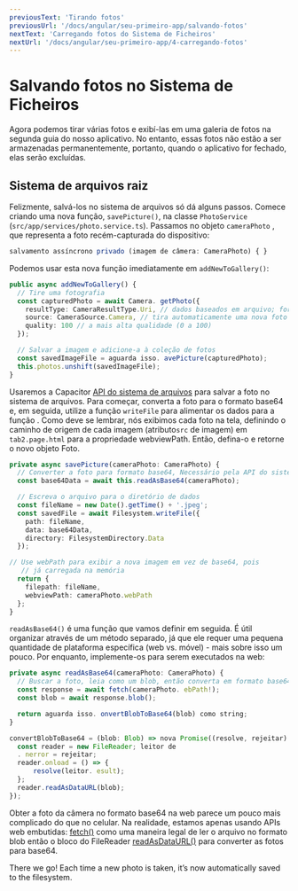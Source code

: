 ```yaml
---
previousText: 'Tirando fotos'
previousUrl: '/docs/angular/seu-primeiro-app/salvando-fotos'
nextText: 'Carregando fotos do Sistema de Ficheiros'
nextUrl: '/docs/angular/seu-primeiro-app/4-carregando-fotos'
---
```


# Salvando fotos no Sistema de Ficheiros

Agora podemos tirar várias fotos e exibí-las em uma galeria de fotos na segunda guia do nosso aplicativo. No entanto, essas fotos não estão a ser armazenadas permanentemente, portanto, quando o aplicativo for fechado, elas serão excluídas.

## Sistema de arquivos raiz

Felizmente, salvá-los no sistema de arquivos só dá alguns passos. Comece criando uma nova função, `savePicture()`, na classe `PhotoService` (`src/app/services/photo.service.ts`). Passamos no objeto `cameraPhoto` , que representa a foto recém-capturada do dispositivo:

```typescript
salvamento assíncrono privado (imagem de câmera: CameraPhoto) { }
```

Podemos usar esta nova função imediatamente em `addNewToGallery()`:

```typescript
public async addNewToGallery() {
  // Tire uma fotografia
  const capturedPhoto = await Camera. getPhoto({
    resultType: CameraResultType.Uri, // dados baseados em arquivo; fornece a melhor fonte de desempenho
    source: CameraSource.Camera, // tira automaticamente uma nova foto com a qualidade da câmera
    quality: 100 // a mais alta qualidade (0 a 100)
  });

  // Salvar a imagem e adicione-a à coleção de fotos
  const savedImageFile = aguarda isso. avePicture(capturedPhoto);
  this.photos.unshift(savedImageFile);
}
```

Usaremos a Capacitor [API do sistema de arquivos](https://capacitor.ionicframework.com/docs/apis/filesystem) para salvar a foto no sistema de arquivos. Para começar, converta a foto para o formato base64 e, em seguida, utilize a função `writeFile` para alimentar os dados para a função </code>. Como deve se lembrar, nós exibimos cada foto na tela, definindo o caminho de origem de cada imagem (atributo`src` de imagem) em `tab2.page.html` para a propriedade webviewPath. Então, defina-o e retorne o novo objeto Foto.

```typescript
private async savePicture(cameraPhoto: CameraPhoto) {
  // Converter a foto para formato base64, Necessário pela API do sistema de arquivos para salvar
  const base64Data = await this.readAsBase64(cameraPhoto);

  // Escreva o arquivo para o diretório de dados
  const fileName = new Date().getTime() + '.jpeg';
  const savedFile = await Filesystem.writeFile({
    path: fileName,
    data: base64Data,
    directory: FilesystemDirectory.Data
  });

// Use webPath para exibir a nova imagem em vez de base64, pois
   // já carregada na memória
  return {
    filepath: fileName,
    webviewPath: cameraPhoto.webPath
  };
}
```

`readAsBase64()` é uma função que vamos definir em seguida. É útil organizar através de um método separado, já que ele requer uma pequena quantidade de plataforma específica (web vs. móvel) - mais sobre isso um pouco. Por enquanto, implemente-os para serem executados na web:

```typescript
private async readAsBase64(cameraPhoto: CameraPhoto) {
  // Buscar a foto, leia como um blob, então converta em formato base64
  const response = await fetch(cameraPhoto. ebPath!);
  const blob = await response.blob();

  return aguarda isso. onvertBlobToBase64(blob) como string;  
}

convertBlobToBase64 = (blob: Blob) => nova Promise((resolve, rejeitar) => {
  const reader = new FileReader; leitor de
  . nerror = rejeitar;
  reader.onload = () => {
      resolve(leitor. esult);
  };
  reader.readAsDataURL(blob);
});
```

Obter a foto da câmera no formato base64 na web parece um pouco mais complicado do que no celular. Na realidade, estamos apenas usando APIs web embutidas: [fetch()](https://developer.mozilla.org/en-US/docs/Web/API/Fetch_API) como uma maneira legal de ler o arquivo no formato blob então o bloco do FileReader [readAsDataURL()](https://developer.mozilla.org/en-US/docs/Web/API/FileReader/readAsDataURL) para converter as fotos para base64.

There we go! Each time a new photo is taken, it’s now automatically saved to the filesystem.

